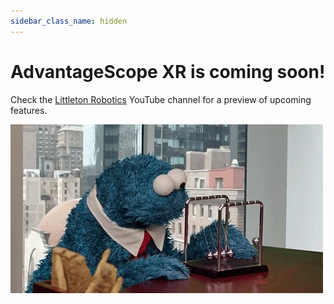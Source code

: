 ```yaml
---
sidebar_class_name: hidden
---
```


# AdvantageScope XR is coming soon!

Check the [Littleton Robotics](https://www.youtube.com/@LittletonRobotics) YouTube channel for a preview of upcoming features.

![Cookie Monster](./img/xr.webp)
